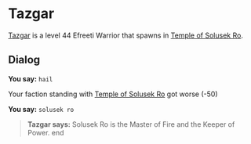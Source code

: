 # Tazgar



[Tazgar](/npc/80022) is a level 44 Efreeti Warrior that spawns in [Temple of Solusek Ro](/zone/80).



## Dialog

**You say:** `hail`






Your faction standing with [Temple of Solusek Ro](/faction/415) got worse (<span class='text-danger'>-50</span>)

**You say:** `solusek ro`



>**Tazgar says:** Solusek Ro is the Master of Fire and the Keeper of Power.
end
